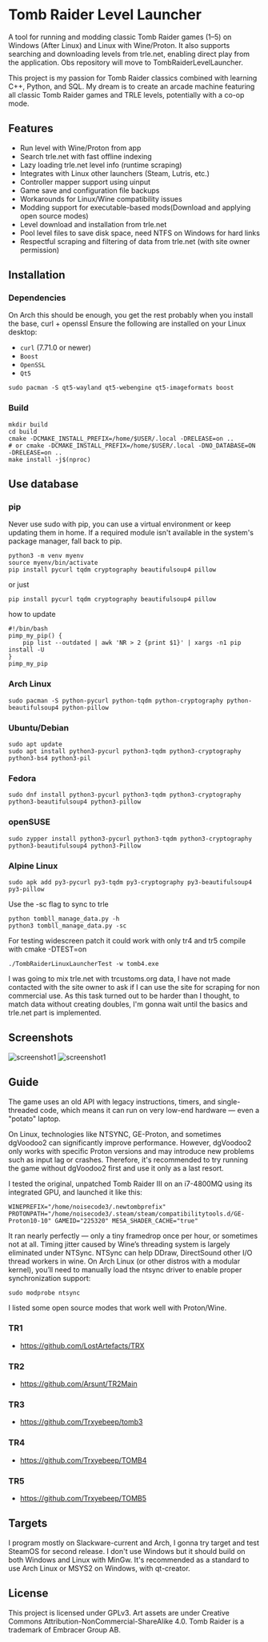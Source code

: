 # Tomb Raider Level Launcher

A tool for running and modding classic Tomb Raider games (1–5) on Windows (After Linux) and Linux with Wine/Proton. It also supports searching and downloading levels from trle.net, enabling direct play from the application. Obs repository will move to TombRaiderLevelLauncher.

This project is my passion for Tomb Raider classics combined with learning C++, Python, and SQL. My dream is to create an arcade machine featuring all classic Tomb Raider games and TRLE levels, potentially with a co-op mode.

## Features

- Run level with Wine/Proton from app
- Search trle.net with fast offline indexing
- Lazy loading trle.net level info (runtime scraping)
- Integrates with Linux other launchers (Steam, Lutris, etc.)
- Controller mapper support using uinput
- Game save and configuration file backups
- Workarounds for Linux/Wine compatibility issues
- Modding support for executable-based mods(Download and applying open source modes)
- Level download and installation from trle.net
- Pool level files to save disk space, need NTFS on Windows for hard links
- Respectful scraping and filtering of data from trle.net (with site owner permission)

## Installation

### Dependencies

On Arch this should be enough, you get the rest probably when you install the base, curl + openssl
Ensure the following are installed on your Linux desktop:

- `curl` (7.71.0 or newer)
- `Boost`
- `OpenSSL`
- `Qt5`

```shell
sudo pacman -S qt5-wayland qt5-webengine qt5-imageformats boost
```

### Build

```shell
mkdir build
cd build
cmake -DCMAKE_INSTALL_PREFIX=/home/$USER/.local -DRELEASE=on ..
# or cmake -DCMAKE_INSTALL_PREFIX=/home/$USER/.local -DNO_DATABASE=ON -DRELEASE=on ..
make install -j$(nproc)
```

## Use database

### pip

Never use sudo with pip, you can use a virtual environment or keep updating them in home.
If a required module isn't available in the system's package manager, fall back to pip.

```shell
python3 -m venv myenv
source myenv/bin/activate
pip install pycurl tqdm cryptography beautifulsoup4 pillow
```

or just

```shell
pip install pycurl tqdm cryptography beautifulsoup4 pillow
```

how to update

```shell
#!/bin/bash
pimp_my_pip() {
    pip list --outdated | awk 'NR > 2 {print $1}' | xargs -n1 pip install -U
}
pimp_my_pip
```

### Arch Linux

```shell
sudo pacman -S python-pycurl python-tqdm python-cryptography python-beautifulsoup4 python-pillow
```

### Ubuntu/Debian

```shell
sudo apt update
sudo apt install python3-pycurl python3-tqdm python3-cryptography python3-bs4 python3-pil
```

### Fedora

```shell
sudo dnf install python3-pycurl python3-tqdm python3-cryptography python3-beautifulsoup4 python3-pillow
```

### openSUSE

```shell
sudo zypper install python3-pycurl python3-tqdm python3-cryptography python3-beautifulsoup4 python3-Pillow
```

### Alpine Linux

```shell
sudo apk add py3-pycurl py3-tqdm py3-cryptography py3-beautifulsoup4 py3-pillow
```
Use the -sc flag to sync to trle

```shell
python tombll_manage_data.py -h
python3 tombll_manage_data.py -sc

```

For testing widescreen patch
it could work with only tr4 and tr5
compile with cmake -DTEST=on

```shell
./TombRaiderLinuxLauncherTest -w tomb4.exe
```

I was going to mix trle.net with trcustoms.org data, I have not made contacted with the site owner
to ask if I can use the site for scraping for non commercial use. As this task turned out to be
harder than I thought, to match data without creating doubles, I'm gonna wait until the basics
and trle.net part is implemented.

## Screenshots

![screenshot1](https://raw.githubusercontent.com/noisecode3/TombRaiderLinuxLauncher/main/doc/screenshot1.jpg)
![screenshot1](https://raw.githubusercontent.com/noisecode3/TombRaiderLinuxLauncher/main/doc/screenshot2.jpg)

## Guide

The game uses an old API with legacy instructions, timers, and single-threaded code, which means it can run on very low-end hardware — even a "potato" laptop.

On Linux, technologies like NTSYNC, GE-Proton, and sometimes dgVoodoo2 can significantly improve performance. However, dgVoodoo2 only works with specific Proton versions and may introduce new problems such as input lag or crashes. Therefore, it's recommended to try running the game without dgVoodoo2 first and use it only as a last resort.

I tested the original, unpatched Tomb Raider III on an i7-4800MQ using its integrated GPU, and launched it like this:

```shell
WINEPREFIX="/home/noisecode3/.newtombprefix" PROTONPATH="/home/noisecode3/.steam/steam/compatibilitytools.d/GE-Proton10-10" GAMEID="225320" MESA_SHADER_CACHE="true"
```
It ran nearly perfectly — only a tiny framedrop once per hour, or sometimes not at all. Timing jitter caused by Wine’s threading system is largely eliminated under NTSync.
NTSync can help DDraw, DirectSound other I/O thread workers in wine. On Arch Linux (or other distros with a modular kernel), you’ll need to manually load the ntsync driver to enable proper synchronization support:

```shell
sudo modprobe ntsync

```

I listed some open source modes that work well with Proton/Wine.

### TR1

- <https://github.com/LostArtefacts/TRX>

### TR2

- <https://github.com/Arsunt/TR2Main>

### TR3

- <https://github.com/Trxyebeep/tomb3>

### TR4

- <https://github.com/Trxyebeep/TOMB4>

### TR5

- <https://github.com/Trxyebeep/TOMB5>

## Targets

I program mostly on Slackware-current and Arch, I gonna try target and test SteamOS for second release.
I don't use Windows but it should build on both Windows and Linux with MinGw.
It's recommended as a standard to use Arch Linux or MSYS2 on Windows, with qt-creator.

## License

This project is licensed under GPLv3. Art assets are under Creative Commons Attribution-NonCommercial-ShareAlike 4.0. Tomb Raider is a trademark of Embracer Group AB.
